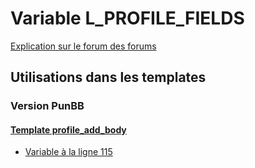 # Variable L_PROFILE_FIELDS
[Explication sur le forum des forums](http://forum.forumactif.com/t294113-listing-des-variables#L_PROFILE_FIELDS)
## Utilisations dans les templates
### Version PunBB
#### [Template profile_add_body](punbb/profile_add_body.md)
* [Variable à la ligne 115](../punbb/profile_add_body.tpl#L115)